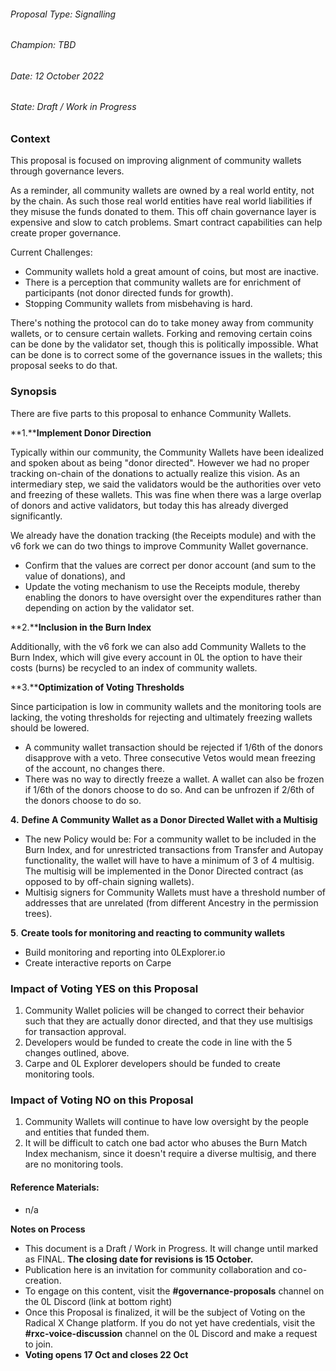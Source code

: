
###### Proposal Type: Signalling




###### Champion: TBD




###### Date: 12 October 2022




###### State: Draft / Work in Progress




### **Context**




This proposal is focused on improving alignment of community wallets through governance levers.




As a reminder, all community wallets are owned by a real world entity, not by the chain. As such those real world entities have real world liabilities if they misuse the funds donated to them. This off chain governance layer is expensive and slow to catch problems. Smart contract capabilities can help create proper governance.




Current Challenges:




* Community wallets hold a great amount of coins, but most are inactive.
* There is a perception that community wallets are for enrichment of participants (not donor directed funds for growth).
* Stopping Community wallets from misbehaving is hard.




There's nothing the protocol can do to take money away from community wallets, or to censure certain wallets. Forking and removing certain coins can be done by the validator set, though this is politically impossible. What can be done is to correct some of the governance issues in the wallets; this proposal seeks to do that.




### **Synopsis**




There are five parts to this proposal to enhance Community Wallets. 




**1\.****Implement Donor Direction**




Typically within our community, the Community Wallets have been idealized and spoken about as being "donor directed". However we had no proper tracking on-chain of the donations to actually realize this vision. As an intermediary step, we said the validators would be the authorities over veto and freezing of these wallets. This was fine when there was a large overlap of donors and active validators, but today this has already diverged significantly.




We already have the donation tracking (the Receipts module) and with the v6 fork we can do two things to improve Community Wallet governance.




* Confirm that the values are correct per donor account (and sum to the value of donations), and
* Update the voting mechanism to use the Receipts module, thereby enabling the donors to have oversight over the expenditures rather than depending on action by the validator set.




**2\.****Inclusion in the Burn Index**




Additionally, with the v6 fork we can also add Community Wallets to the Burn Index, which will give every account in 0L the option to have their costs (burns) be recycled to an index of community wallets. 




**3\.****Optimization of Voting Thresholds**




Since participation is low in community wallets and the monitoring tools are lacking, the voting thresholds for rejecting and ultimately freezing wallets should be lowered.




* A community wallet transaction should be rejected if 1/6th of the donors disapprove with a veto. Three consecutive Vetos would mean freezing of the account, no changes there.
* There was no way to directly freeze a wallet. A wallet can also be frozen if 1/6th of the donors choose to do so. And can be unfrozen if 2/6th of the donors choose to do so.




**4\.** **Define A Community Wallet as a Donor Directed Wallet with a Multisig**




* The new Policy would be: For a community wallet to be included in the Burn Index, and for unrestricted transactions from Transfer and Autopay functionality, the wallet will have to have a minimum of 3 of 4 multisig. The multisig will be implemented in the Donor Directed contract (as opposed to by off-chain signing wallets).
* Multisig signers for Community Wallets must have a threshold number of addresses that are unrelated (from different Ancestry in the permission trees).




**5**. **Create tools for monitoring and reacting to community wallets**




* Build monitoring and reporting into 0LExplorer.io
* Create interactive reports on Carpe




### **Impact of Voting YES on this Proposal**




1. Community Wallet policies will be changed to correct their behavior such that they are actually donor directed, and that they use multisigs for transaction approval.
2. Developers would be funded to create the code in line with the 5 changes outlined, above.
3. Carpe and 0L Explorer developers should be funded to create monitoring tools.




### **Impact of Voting NO on this Proposal**




1. Community Wallets will continue to have low oversight by the people and entities that funded them.
2. It will be difficult to catch one bad actor who abuses the Burn Match Index mechanism, since it doesn't require a diverse multisig, and there are no monitoring tools.




#### **Reference Materials:**




* n/a




**Notes on Process**




* This document is a Draft / Work in Progress. It will change until marked as FINAL. **The closing date for revisions is 15 October.**
* Publication here is an invitation for community collaboration and co-creation.
* To engage on this content, visit the **\#governance-proposals** channel on the 0L Discord (link at bottom right)
* Once this Proposal is finalized, it will be the subject of Voting on the Radical X Change platform. If you do not yet have credentials, visit the **\#rxc-voice-discussion** channel on the 0L Discord and make a request to join.
* **Voting opens 17 Oct and closes 22 Oct**
